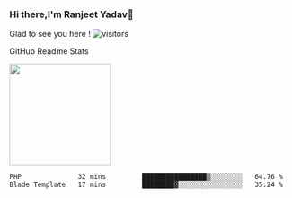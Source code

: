 ### Hi there,I'm Ranjeet Yadav👋

Glad to see you here ! ![visitors](https://visitor-badge.glitch.me/badge?page_id=${ranjeetproject}.${ranjeetproject.repo.id}) 

GitHub Readme Stats 

<img height="180em" src="https://github-readme-stats.vercel.app/api?username=ranjeetproject&show_icons=true&hide_border=true&&count_private=true&include_all_commits=true" />

<!--START_SECTION:waka-->
```text
PHP              32 mins         ████████████████▒░░░░░░░░   64.76 % 
Blade Template   17 mins         ████████▓░░░░░░░░░░░░░░░░   35.24 % 
```
<!--END_SECTION:waka-->
